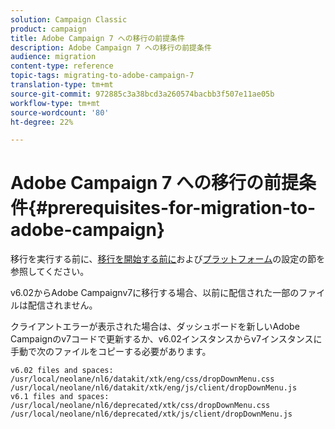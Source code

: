 ```yaml
---
solution: Campaign Classic
product: campaign
title: Adobe Campaign 7 への移行の前提条件
description: Adobe Campaign 7 への移行の前提条件
audience: migration
content-type: reference
topic-tags: migrating-to-adobe-campaign-7
translation-type: tm+mt
source-git-commit: 972885c3a38bcd3a260574bacbb3f507e11ae05b
workflow-type: tm+mt
source-wordcount: '80'
ht-degree: 22%

---
```



# Adobe Campaign 7 への移行の前提条件{#prerequisites-for-migration-to-adobe-campaign}

移行を実行する前に、[移行を開始する前に](../../migration/using/before-starting-migration.md)および[プラットフォーム](../../migration/using/configuring-your-platform.md)の設定の節を参照してください。

v6.02からAdobe Campaignv7に移行する場合、以前に配信された一部のファイルは配信されません。

クライアントエラーが表示された場合は、ダッシュボードを新しいAdobe Campaignのv7コードで更新するか、v6.02インスタンスからv7インスタンスに手動で次のファイルをコピーする必要があります。

```
v6.02 files and spaces:
/usr/local/neolane/nl6/datakit/xtk/eng/css/dropDownMenu.css
/usr/local/neolane/nl6/datakit/xtk/eng/js/client/dropDownMenu.js
v6.1 files and spaces:
/usr/local/neolane/nl6/deprecated/xtk/css/dropDownMenu.css
/usr/local/neolane/nl6/deprecated/xtk/js/client/dropDownMenu.js  
```
